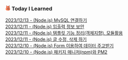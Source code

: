 
### ![카피바라](capybara.png) Today I Learned
[2023/12/13 - (Node.js) MySQL 연결하기](https://everyday-com-eat.tistory.com/129) <br/>
[2023/12/11 - (Node.js) 입출력 정보 보안](https://everyday-com-eat.tistory.com/128) <br/>
[2023/12/11 - (Node.js) 템플릿 기능 정리(객체지향), 모듈활용](https://everyday-com-eat.tistory.com/127) <br/>
[2023/12/11 - (Node.js) 글 수정, 삭제 하기](https://everyday-com-eat.tistory.com/126) <br/>
[2023/12/10 - (Node.js)  Form 이용하여 데이터 주고받기](https://everyday-com-eat.tistory.com/125) <br/>
[2023/12/10 - (Node.js) 패키지 매니저(npm)와 PM2](https://everyday-com-eat.tistory.com/124) <br/>
